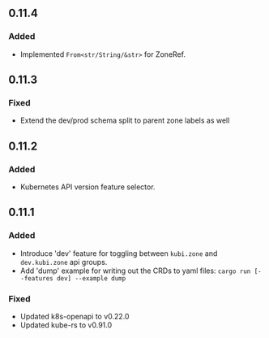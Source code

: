## 0.11.4

### Added
* Implemented `From<str/String/&str>` for ZoneRef.


## 0.11.3

### Fixed
* Extend the dev/prod schema split to parent zone labels as well


## 0.11.2

### Added
* Kubernetes API version feature selector.


## 0.11.1

### Added
* Introduce 'dev' feature for toggling between `kubi.zone` and `dev.kubi.zone` api groups.
* Add 'dump' example for writing out the CRDs to yaml files: `cargo run [--features dev] --example dump`

### Fixed
* Updated k8s-openapi to v0.22.0
* Updated kube-rs to v0.91.0